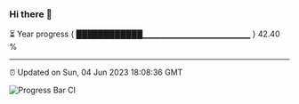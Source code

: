 ### Hi there 👋

⏳ Year progress { ████████████▁▁▁▁▁▁▁▁▁▁▁▁▁▁▁▁▁▁ } 42.40 %

---

⏰ Updated on Sun, 04 Jun 2023 18:08:36 GMT

![Progress Bar CI](https://github.com/Shyam-Makwana/GitHub-Actions-Demo/workflows/Progress%20Bar%20CI/badge.svg)
